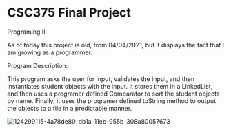 # CSC375 Final Project

Programing II

As of today this project is old, from 04/04/2021, but it displays the fact that I am growing as a programmer.

Program Description:

This program asks the user for input, validates the input, and then instantiates student objects with the input. It stores them in a LinkedList, and then uses a programer defined Comparator to sort the student objects by name. Finally, it uses the programer defined toString method to output the objects to a file in a predictable manner.


![124299115-4a78de80-db1a-11eb-955b-308a80057673](https://user-images.githubusercontent.com/77639928/125139812-7540d500-e0ce-11eb-82f5-40f16ed526d9.png)

